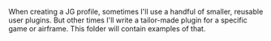 When creating a JG profile, sometimes I'll use a handful of smaller, reusable user plugins. But other times I'll write a tailor-made plugin for a specific game or airframe. This folder will contain examples of that.